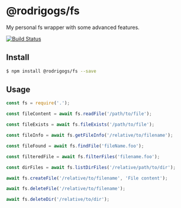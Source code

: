 # @rodrigogs/fs
My personal fs wrapper with some advanced features.

[![Build Status](https://travis-ci.com/rodrigogs/fs.svg?branch=master)](https://travis-ci.com/rodrigogs/fs)

## Install
```bash
$ npm install @rodrigogs/fs --save
```

## Usage
```javascript
const fs = require('.');

const fileContent = await fs.readFile('/path/to/file');

const fileExists = await fs.fileExists('/path/to/file');

const fileInfo = await fs.getFileInfo('/relative/to/filename');

const fileFound = await fs.findFile('fileName.foo');

const filteredFile = await fs.filterFiles('filename.foo');

const dirFiles = await fs.listDirFiles('/relative/path/to/dir');

await fs.createFile('/relative/to/filename', 'File content');

await fs.deleteFile('/relative/to/filename');

await fs.deleteDir('/relative/to/dir');
```
